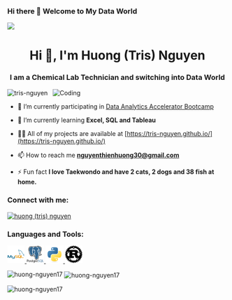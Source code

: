### Hi there 👋 Welcome to My Data World 

<img src="https://github.com/Tris-Nguyen/Tris-Nguyen/blob/main/74pZ.gif">
<h1 align="center">Hi 👋, I'm Huong (Tris) Nguyen</h1>
<h3 align="center">I am a Chemical Lab Technician and switching into Data World</h3>
<img align="right" alt="Coding" width="400" src="https://res.cloudinary.com/practicaldev/image/fetch/s--2bZIjPGC--/c_limit%2Cf_auto%2Cfl_progressive%2Cq_66%2Cw_880/https://dev-to-uploads.s3.amazonaws.com/i/d4tvukbt5mra37cvwklk.gif">

<p align="left"> <img src="https://komarev.com/ghpvc/?username=tris-nguyen&label=Profile%20views&color=0e75b6&style=flat" alt="tris-nguyen" /> </p>

- 🔭 I’m currently participating in [Data Analytics Accelerator Bootcamp](https://www.datacareerjumpstart.com/)

- 🌱 I’m currently learning **Excel, SQL and Tableau**

- 👨‍💻 All of my projects are available at [https://tris-nguyen.github.io/](https://tris-nguyen.github.io/)

- 📫 How to reach me **nguyenthienhuong30@gmail.com**

- ⚡ Fun fact **I love Taekwondo and have 2 cats, 2 dogs and 38 fish at home.**

<h3 align="left">Connect with me:</h3>
<p align="left">
<a href="https://linkedin.com/in/huong (tris) nguyen" target="blank"><img align="center" src="https://raw.githubusercontent.com/rahuldkjain/github-profile-readme-generator/master/src/images/icons/Social/linked-in-alt.svg" alt="huong (tris) nguyen" height="30" width="40" /></a>
</p>

<h3 align="left">Languages and Tools:</h3>
<p align="left"> <a href="https://www.mysql.com/" target="_blank" rel="noreferrer"> <img src="https://raw.githubusercontent.com/devicons/devicon/master/icons/mysql/mysql-original-wordmark.svg" alt="mysql" width="40" height="40"/> </a> <a href="https://www.postgresql.org" target="_blank" rel="noreferrer"> <img src="https://raw.githubusercontent.com/devicons/devicon/master/icons/postgresql/postgresql-original-wordmark.svg" alt="postgresql" width="40" height="40"/> </a> <a href="https://www.python.org" target="_blank" rel="noreferrer"> <img src="https://raw.githubusercontent.com/devicons/devicon/master/icons/python/python-original.svg" alt="python" width="40" height="40"/> </a> <a href="https://www.rust-lang.org" target="_blank" rel="noreferrer"> <img src="https://raw.githubusercontent.com/devicons/devicon/master/icons/rust/rust-plain.svg" alt="rust" width="40" height="40"/> </a> </p>

<p><img align="left" src="https://github-readme-stats.vercel.app/api/top-langs?username=huong-nguyen17&show_icons=true&locale=en&layout=compact" alt="huong-nguyen17" /></p>

<p>&nbsp;<img align="center" src="https://github-readme-stats.vercel.app/api?username=huong-nguyen17&show_icons=true&locale=en" alt="huong-nguyen17" /></p>

<p><img align="center" src="https://github-readme-streak-stats.herokuapp.com/?user=huong-nguyen17&" alt="huong-nguyen17" /></p>
